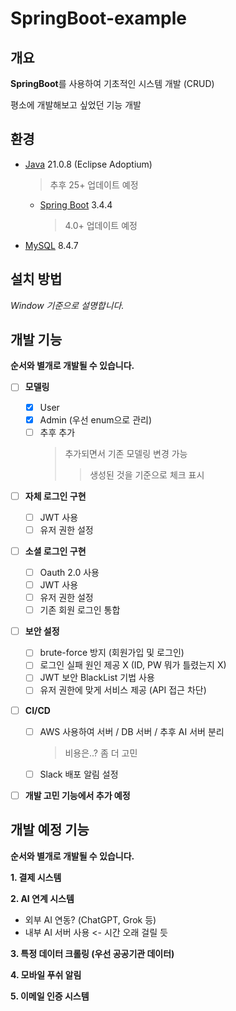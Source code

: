 # SpringBoot-example

## 개요
**SpringBoot**를 사용하여 기초적인 시스템 개발 (CRUD)

평소에 개발해보고 싶었던 기능 개발


## 환경
* [Java](https://adoptium.net/temurin/releases?version=21&os=any&arch=any) 21.0.8 (Eclipse Adoptium)
  > 추후 25+ 업데이트 예정
  * [Spring Boot](https://spring.io/projects/spring-boot) 3.4.4
    >   4.0+ 업데이트 예정
    
* [MySQL](https://dev.mysql.com/downloads/mysql/) 8.4.7

## 설치 방법
*Window 기준으로 설명합니다.*



## 개발 기능
**순서와 별개로 개발될 수 있습니다.**


- [ ] **모델링** 
  - [x] User
  - [x] Admin (우선 enum으로 관리)
  - [ ] 추후 추가
    > 추가되면서 기존 모델링 변경 가능
    >> 생성된 것을 기준으로 체크 표시 

- [ ] **자체 로그인 구현**
  - [ ] JWT 사용
  - [ ] 유저 권한 설정

- [ ] **소셜 로그인 구현**
  - [ ] Oauth 2.0 사용
  - [ ] JWT 사용
  - [ ] 유저 권한 설정
  - [ ] 기존 회원 로그인 통합

- [ ] **보안 설정**
  - [ ] brute-force 방지 (회원가입 및 로그인)
  - [ ] 로그인 실패 원인 제공 X (ID, PW 뭐가 틀렸는지 X)
  - [ ] JWT 보안 BlackList 기법 사용
  - [ ] 유저 권한에 맞게 서비스 제공 (API 접근 차단)

- [ ] **CI/CD**
  - [ ] AWS 사용하여 서버 / DB 서버 / 추후 AI 서버 분리
    > 비용은..? 좀 더 고민 
  - [ ] Slack 배포 알림 설정

- [ ] **개발 고민 기능에서 추가 예정**


## 개발 예정 기능
**순서와 별개로 개발될 수 있습니다.**

**1. 결제 시스템**

**2. AI 연계 시스템**
  * 외부 AI 연동? (ChatGPT, Grok 등)
  * 내부 AI 서버 사용 <- 시간 오래 걸릴 듯

**3. 특정 데이터 크롤링 (우선 공공기관 데이터)**

**4. 모바일 푸쉬 알림**

**5. 이메일 인증 시스템**

